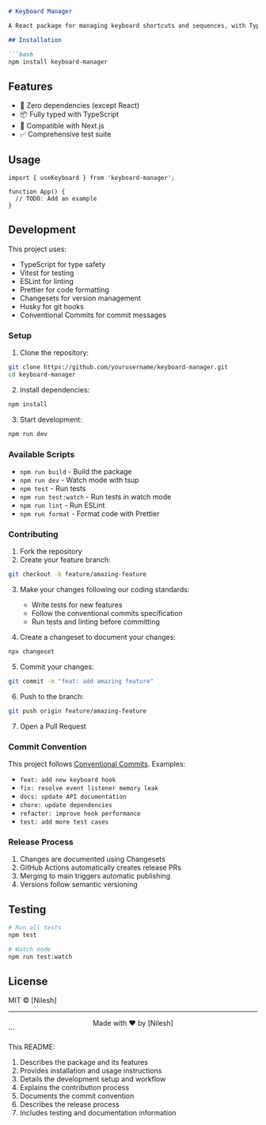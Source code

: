 ````markdown:README.md
# Keyboard Manager

A React package for managing keyboard shortcuts and sequences, with TypeScript support and Next.js compatibility.

## Installation

```bash
npm install keyboard-manager
````

## Features

- 🎯 Zero dependencies (except React)
- 📦 Fully typed with TypeScript
- 🔄 Compatible with Next.js
- ✅ Comprehensive test suite

## Usage

```tsx
import { useKeyboard } from 'keyboard-manager';

function App() {
  // TODO: Add an example
}
```

## Development

This project uses:

- TypeScript for type safety
- Vitest for testing
- ESLint for linting
- Prettier for code formatting
- Changesets for version management
- Husky for git hooks
- Conventional Commits for commit messages

### Setup

1. Clone the repository:

```bash
git clone https://github.com/yourusername/keyboard-manager.git
cd keyboard-manager
```

2. Install dependencies:

```bash
npm install
```

3. Start development:

```bash
npm run dev
```

### Available Scripts

- `npm run build` - Build the package
- `npm run dev` - Watch mode with tsup
- `npm test` - Run tests
- `npm run test:watch` - Run tests in watch mode
- `npm run lint` - Run ESLint
- `npm run format` - Format code with Prettier

### Contributing

1. Fork the repository
2. Create your feature branch:

```bash
git checkout -b feature/amazing-feature
```

3. Make your changes following our coding standards:

   - Write tests for new features
   - Follow the conventional commits specification
   - Run tests and linting before committing

4. Create a changeset to document your changes:

```bash
npx changeset
```

5. Commit your changes:

```bash
git commit -m "feat: add amazing feature"
```

6. Push to the branch:

```bash
git push origin feature/amazing-feature
```

7. Open a Pull Request

### Commit Convention

This project follows [Conventional Commits](https://www.conventionalcommits.org/). Examples:

- `feat: add new keyboard hook`
- `fix: resolve event listener memory leak`
- `docs: update API documentation`
- `chore: update dependencies`
- `refactor: improve hook performance`
- `test: add more test cases`

### Release Process

1. Changes are documented using Changesets
2. GitHub Actions automatically creates release PRs
3. Merging to main triggers automatic publishing
4. Versions follow semantic versioning

## Testing

```bash
# Run all tests
npm test

# Watch mode
npm run test:watch
```

## License

MIT © [Nilesh]

---

<div align="center">
Made with ❤️ by [Nilesh]
</div>
```

This README:

1. Describes the package and its features
2. Provides installation and usage instructions
3. Details the development setup and workflow
4. Explains the contribution process
5. Documents the commit convention
6. Describes the release process
7. Includes testing and documentation information
